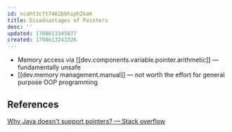 ```yaml
---
id: ncaht3cft7462bkhiph2kak
title: Disadvantages of Pointers
desc: ''
updated: 1708613345877
created: 1708613243326
---
```



- Memory access via [[dev.components.variable.pointer.arithmetic]] — fundamentally unsafe
- [[dev.memory management.manual]] — not worth the effort for general purpose OOP programming

## References

[Why Java doesn't support pointers? — Stack overflow](https://stackoverflow.com/questions/9595636/why-java-doesnt-support-pointers)
